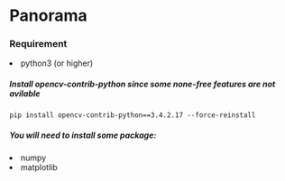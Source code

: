 # Panorama

### Requirement
<li>python3 (or higher)

##### *Install opencv-contrib-python since some none-free features are not avilable*

    pip install opencv-contrib-python==3.4.2.17 --force-reinstall

##### You will need to install some package:
<li>numpy
<li>matplotlib

